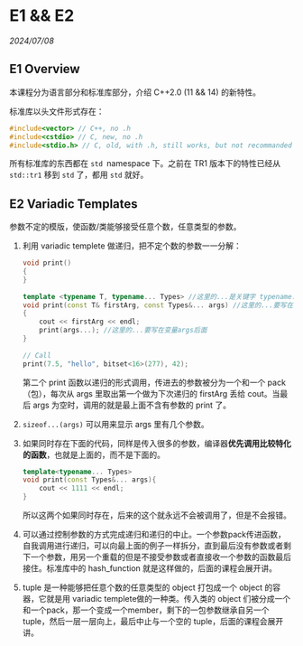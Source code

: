 # E1 && E2

*2024/07/08*

## E1 Overview

本课程分为语言部分和标准库部分，介绍 C++2.0 (11 && 14) 的新特性。

标准库以头文件形式存在：
	
```c++
#include<vector> // C++, no .h
#include<cstdio> // C, new, no .h
#include<stdio.h> // C, old, with .h, still works, but not recommanded
```
所有标准库的东西都在 `std `namespace 下。之前在 TR1 版本下的特性已经从 `std::tr1` 移到 `std` 了，都用 `std` 就好。

## E2 Variadic Templates

参数不定的模版，使函数/类能够接受任意个数，任意类型的参数。

1. 利用 variadic templete 做递归，把不定个数的参数一一分解：

	```c++
	void print()
	{
	}
	 
	template <typename T, typename... Types> //这里的...是关键字 typename... 的一部分, Types 是自己取的，叫什么都行
	void print(const T& firstArg, const Types&... args) //这里的...要写在自定义类型Types后面
	{
	    cout << firstArg << endl;
	    print(args...); //这里的...要写在变量args后面
	}
		
	// Call
	print(7.5, "hello", bitset<16>(277), 42);
	```
	第二个 print 函数以递归的形式调用，传进去的参数被分为一个和一个 pack（包），每次从 args 里取出第一个做为下次递归的 firstArg 丢给 cout。当最后 args 为空时，调用的就是最上面不含有参数的 print 了。
	
2. ```sizeof...(args)``` 可以用来显示 args 里有几个参数。

3. 如果同时存在下面的代码，同样是传入很多的参数，编译器**优先调用比较特化的函数**，也就是上面的，而不是下面的。

	```c++
	template<typename... Types>
	void print(const Types&... args){
	    cout << 1111 << endl;
	}
	```
	所以这两个如果同时存在，后来的这个就永远不会被调用了，但是不会报错。
	
4.  可以通过控制参数的方式完成递归和递归的中止。一个参数pack传进函数，自我调用进行递归，可以向最上面的例子一样拆分，直到最后没有参数或者剩下一个参数，用另一个重载的但是不接受参数或者直接收一个参数的函数最后接住。标准库中的 hash_function 就是这样做的，后面的课程会展开讲。

5. tuple 是一种能够把任意个数的任意类型的 object 打包成一个 object 的容器，它就是用 variadic templete做的一种类。传入类的 object 们被分成一个和一个pack，那一个变成一个member，剩下的一包参数继承自另一个 tuple，然后一层一层向上，最后中止与一个空的 tuple，后面的课程会展开讲。


	

	

	